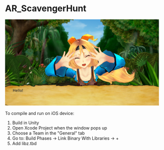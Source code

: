# AR_ScavengerHunt

![alt text](https://github.com/Kaikat/AR_ScavengerHunt/blob/master/projectImages/unityChanSaysHello.png "AR Scavenger Hunt")

To compile and run on iOS device:
  1. Build in Unity
  2. Open Xcode Project when the window pops up
  3. Choose a Team in the "General" tab
  4. Go to: Build Phases -> Link Binary With Libraries -> +
  5. Add libz.tbd
